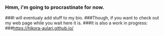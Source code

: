 ### Hmm, i'm going to procrastinate for now.
###I will eventualy add stuff to my bio.
###Though, if you want to check out my web page while you wait here it is.
###It is also a work in progress:
###https://hikora-aulari.github.io/
<!--
**Hikora-Aulari/Hikora-Aulari** is a ✨ _special_ ✨ repository because its `README.md` (this file) appears on your GitHub profile.

Here are some ideas to get you started:

- 🔭 I’m currently working on ...
- 🌱 I’m currently learning ...
- 👯 I’m looking to collaborate on ...
- 🤔 I’m looking for help with ...
- 💬 Ask me about ...
- 📫 How to reach me: ...
- 😄 Pronouns: ...
- ⚡ Fun fact: ...
-->
